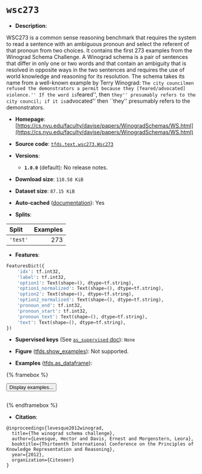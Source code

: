 <div itemscope itemtype="http://schema.org/Dataset">
  <div itemscope itemprop="includedInDataCatalog" itemtype="http://schema.org/DataCatalog">
    <meta itemprop="name" content="TensorFlow Datasets" />
  </div>
  <meta itemprop="name" content="wsc273" />
  <meta itemprop="description" content="WSC273 is a common sense reasoning benchmark that requires the system to read a sentence with an ambiguous pronoun and select the referent of that pronoun from two choices.&#10;It contains the first 273 examples from the Winograd Schema Challenge.&#10;A Winograd schema is a pair of sentences that differ in only one or two words and that contain an ambiguity that is resolved in opposite ways in the two sentences and requires the use of world knowledge and reasoning for its resolution.&#10;The schema takes its name from a well-known example by Terry Winograd: ``The city councilmen refused the demonstrators a permit because they [feared/advocated] violence.&#x27;&#x27;&#10;If the word is ``feared&#x27;&#x27;, then ``they&#x27;&#x27; presumably refers to the city council; if it is ``advocated&#x27;&#x27; then ``they&#x27;&#x27; presumably refers to the demonstrators.&#10;&#10;To use this dataset:&#10;&#10;```python&#10;import tensorflow_datasets as tfds&#10;&#10;ds = tfds.load(&#x27;wsc273&#x27;, split=&#x27;train&#x27;)&#10;for ex in ds.take(4):&#10;  print(ex)&#10;```&#10;&#10;See [the guide](https://www.tensorflow.org/datasets/overview) for more&#10;informations on [tensorflow_datasets](https://www.tensorflow.org/datasets).&#10;&#10;" />
  <meta itemprop="url" content="https://www.tensorflow.org/datasets/catalog/wsc273" />
  <meta itemprop="sameAs" content="https://cs.nyu.edu/faculty/davise/papers/WinogradSchemas/WS.html" />
  <meta itemprop="citation" content="@inproceedings{levesque2012winograd,&#10;  title={The winograd schema challenge},&#10;  author={Levesque, Hector and Davis, Ernest and Morgenstern, Leora},&#10;  booktitle={Thirteenth International Conference on the Principles of Knowledge Representation and Reasoning},&#10;  year={2012},&#10;  organization={Citeseer}&#10;}" />
</div>

# `wsc273`


*   **Description**:

WSC273 is a common sense reasoning benchmark that requires the system to read a
sentence with an ambiguous pronoun and select the referent of that pronoun from
two choices. It contains the first 273 examples from the Winograd Schema
Challenge. A Winograd schema is a pair of sentences that differ in only one or
two words and that contain an ambiguity that is resolved in opposite ways in the
two sentences and requires the use of world knowledge and reasoning for its
resolution. The schema takes its name from a well-known example by Terry
Winograd: `The city councilmen refused the demonstrators a permit because they
[feared/advocated] violence.'' If the word is`feared'', then `they'' presumably
refers to the city council; if it is`advocated'' then ``they'' presumably refers
to the demonstrators.

*   **Homepage**:
    [https://cs.nyu.edu/faculty/davise/papers/WinogradSchemas/WS.html](https://cs.nyu.edu/faculty/davise/papers/WinogradSchemas/WS.html)

*   **Source code**:
    [`tfds.text.wsc273.Wsc273`](https://github.com/tensorflow/datasets/tree/master/tensorflow_datasets/text/wsc273/wsc273.py)

*   **Versions**:

    *   **`1.0.0`** (default): No release notes.

*   **Download size**: `110.58 KiB`

*   **Dataset size**: `87.15 KiB`

*   **Auto-cached**
    ([documentation](https://www.tensorflow.org/datasets/performances#auto-caching)):
    Yes

*   **Splits**:

Split    | Examples
:------- | -------:
`'test'` | 273

*   **Features**:

```python
FeaturesDict({
    'idx': tf.int32,
    'label': tf.int32,
    'option1': Text(shape=(), dtype=tf.string),
    'option1_normalized': Text(shape=(), dtype=tf.string),
    'option2': Text(shape=(), dtype=tf.string),
    'option2_normalized': Text(shape=(), dtype=tf.string),
    'pronoun_end': tf.int32,
    'pronoun_start': tf.int32,
    'pronoun_text': Text(shape=(), dtype=tf.string),
    'text': Text(shape=(), dtype=tf.string),
})
```

*   **Supervised keys** (See
    [`as_supervised` doc](https://www.tensorflow.org/datasets/api_docs/python/tfds/load#args)):
    `None`

*   **Figure**
    ([tfds.show_examples](https://www.tensorflow.org/datasets/api_docs/python/tfds/visualization/show_examples)):
    Not supported.

*   **Examples**
    ([tfds.as_dataframe](https://www.tensorflow.org/datasets/api_docs/python/tfds/as_dataframe)):

<!-- mdformat off(HTML should not be auto-formatted) -->

{% framebox %}

<button id="displaydataframe">Display examples...</button>
<div id="dataframecontent" style="overflow-x:auto"></div>
<script src="https://www.gstatic.com/external_hosted/jquery2.min.js"></script>
<script>
var url = "https://storage.googleapis.com/tfds-data/visualization/dataframe/wsc273-1.0.0.html";
$(document).ready(() => {
  $("#displaydataframe").click((event) => {
    // Disable the button after clicking (dataframe loaded only once).
    $("#displaydataframe").prop("disabled", true);

    // Pre-fetch and display the content
    $.get(url, (data) => {
      $("#dataframecontent").html(data);
    }).fail(() => {
      $("#dataframecontent").html(
        'Error loading examples. If the error persist, please open '
        + 'a new issue.'
      );
    });
  });
});
</script>

{% endframebox %}

<!-- mdformat on -->

*   **Citation**:

```
@inproceedings{levesque2012winograd,
  title={The winograd schema challenge},
  author={Levesque, Hector and Davis, Ernest and Morgenstern, Leora},
  booktitle={Thirteenth International Conference on the Principles of Knowledge Representation and Reasoning},
  year={2012},
  organization={Citeseer}
}
```
